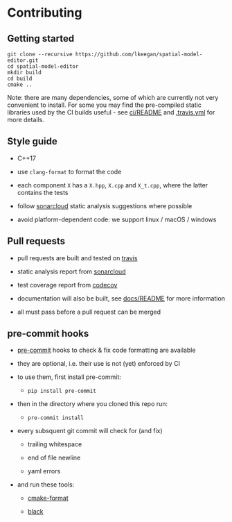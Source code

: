 # Contributing

## Getting started

```
git clone --recursive https://github.com/lkeegan/spatial-model-editor.git
cd spatial-model-editor
mkdir build
cd build
cmake ..
```
Note: there are many dependencies, some of which are currently not very convenient to install. For some you may find the pre-compiled static libraries used by the CI builds useful - see [ci/README](../ci/README.md) and [.travis.yml](../.travis.yml) for more details.

## Style guide

- C++17

- use `clang-format` to format the code

- each component `X` has a `X.hpp`, `X.cpp` and `X_t.cpp`, where the latter contains the tests

- follow [sonarcloud](https://sonarcloud.io/dashboard?id=lkeegan_spatial-model-editor) static analysis suggestions where possible

- avoid platform-dependent code: we support linux / macOS / windows

## Pull requests

- pull requests are built and tested on [travis](https://travis-ci.org/lkeegan/spatial-model-editor)

- static analysis report from [sonarcloud](https://sonarcloud.io/dashboard?id=lkeegan_spatial-model-editor)

- test coverage report from [codecov](https://codecov.io/gh/lkeegan/spatial-model-editor)

- documentation will also be built, see [docs/README](../docs/README.md) for more information

- all must pass before a pull request can be merged

## pre-commit hooks

- [pre-commit](https://pre-commit.com/) hooks to check & fix code formatting are available

- they are optional, i.e. their use is not (yet) enforced by CI

- to use them, first install pre-commit:

  - `pip install pre-commit`

- then in the directory where you cloned this repo run:

  - `pre-commit install`

- every subsquent git commit will check for (and fix)

  - trailing whitespace

  - end of file newline

  - yaml errors

- and run these tools:

  - [cmake-format](https://cmake-format.readthedocs.io/)

  - [black](https://black.readthedocs.io/)
